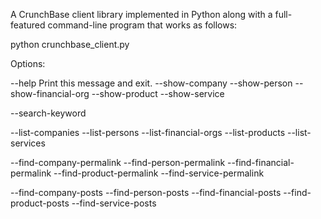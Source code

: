 A CrunchBase client library implemented in Python along
with a full-featured command-line program that works as
follows:

python crunchbase_client.py <options>

Options:

--help      Print this message and exit.
--show-company             <company>
--show-person              <person>
--show-financial-org       <financial-org>
--show-product             <product>
--show-service             <service>

--search-keyword           <keyword>

--list-companies
--list-persons
--list-financial-orgs
--list-products
--list-services

--find-company-permalink   <company>
--find-person-permalink    <person>
--find-financial-permalink <financial-org>
--find-product-permalink   <product>
--find-service-permalink   <service>

--find-company-posts       <company>
--find-person-posts        <person>
--find-financial-posts     <financial-org>
--find-product-posts       <product>
--find-service-posts       <service>
